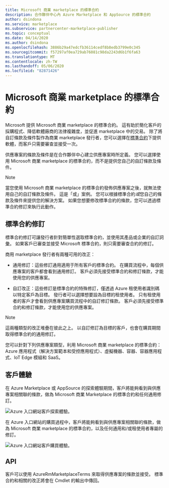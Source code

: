 ```yaml
---
title: Microsoft 商業 marketplace 的標準合約
description: 合作夥伴中心內 Azure Marketplace 和 AppSource 的標準合約
author: dsindona
ms.service: marketplace
ms.subservice: partnercenter-marketplace-publisher
ms.topic: conceptual
ms.date: 04/14/2020
ms.author: dsindona
ms.openlocfilehash: 3886b29a47edcfb36114cedf8b8edb3799e0c345
ms.sourcegitcommit: f57297af0ea729ab76081c98da2243d6b1f6fa63
ms.translationtype: MT
ms.contentlocale: zh-TW
ms.lasthandoff: 05/06/2020
ms.locfileid: "82871426"
---
```

# <a name="standard-contract-for-microsoft-commercial-marketplace"></a>Microsoft 商業 marketplace 的標準合約

Microsoft 提供 Microsoft 商業 marketplace 的標準合約。 這有助於簡化客戶的採購程式、降低軟體廠商的法律複雜度，並促進 marketplace 中的交易。 除了將自訂條款及條件製作為商業 marketplace 發行者，您可以選擇在[標準合約](https://go.microsoft.com/fwlink/?linkid=2041178)下提供軟體，而客戶只需要審查並接受一次。

供應專案的條款及條件是在合作夥伴中心建立供應專案時所定義。 您可以選擇使用 Microsoft 商業 marketplace 的標準合約，而不是提供您自己的自訂條款及條件。

>[!Note]
>當您使用 Microsoft 商業 marketplace 的標準合約發佈供應專案之後，就無法使用自己的自訂條款及條件。 這是「或」案例。 您可以根據標準合約*或*您自己的條款及條件來提供您的解決方案。 如果您想要修改標準合約的條款，您可以透過標準合約修訂來執行此動作。

## <a name="standard-contract-amendments"></a>標準合約修訂

標準合約修訂可讓發行者針對簡單性選取標準合約，並使用其產品或企業的自訂詞彙。 如果客戶已審查並接受 Microsoft 標準合約，則只需要審查合約的修訂。

商用 marketplace 發行者有兩種可用的改正：

* 通用修訂：這些修訂通用適用于所有客戶的標準合約。 在購買流程中，每個供應專案的客戶都會看到通用修訂。 客戶必須先接受標準合約和修訂條款，才能使用您的供應專案。

* 自訂改正：這些修訂是標準合約的特殊修訂，僅透過 Azure 租使用者識別碼以特定客戶為目標。 發行者可以選擇想要設為目標的租使用者。 只有租使用者的客戶才會看到供應專案購買流程中的自訂修訂條款。  客戶必須先接受標準合約和修訂條款，才能使用您的供應專案。

>[!Note]
>這兩種類型的改正堆疊在彼此之上。 以自訂修訂為目標的客戶，也會在購買期間取得標準合約的通用修訂。

您可以針對下列供應專案類型，利用 Microsoft 商業 marketplace 的標準合約： Azure 應用程式（解決方案範本和受控應用程式）、虛擬機器、容器、容器應用程式、IoT Edge 模組和 SaaS。

## <a name="customer-experience"></a>客戶體驗

在 Azure Marketplace 或 AppSource 的探索體驗期間，客戶將能夠看到與供應專案相關聯的條款，做為 Microsoft 商業 Marketplace 的標準合約和任何通用修訂。

![Azure 入口網站客戶探索體驗。](media/marketplace-publishers-guide/azure-discovery-process.png)

在 Azure 入口網站的購買過程中，客戶將能夠看到與供應專案相關聯的條款，做為 Microsoft 商業 marketplace 的標準合約，以及任何通用和/或租使用者專屬的修訂。

![Azure 入口網站客戶購買體驗。](media/marketplace-publishers-guide/azure-purchase-process.png)

## <a name="api"></a>API

客戶可以使用 AzureRmMarketplaceTerms 來取得供應專案的條款並接受。 標準合約和相關的改正將會在 Cmdlet 的輸出中傳回。
